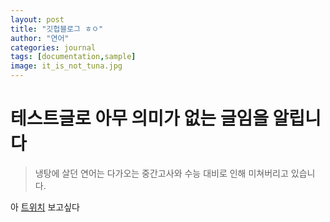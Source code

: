 ```yaml
---
layout: post
title: "깃헙블로그 ㅎㅇ"
author: "연어"
categories: journal
tags: [documentation,sample]
image: it_is_not_tuna.jpg
---
```

# 테스트글로 아무 의미가 없는 글임을 알립니다

> 냉탕에 살던 연어는 다가오는 중간고사와 수능 대비로 인해 미쳐버리고 있습니다.

아 [트위치](https://twitch.tv/tlparche) 보고싶다


